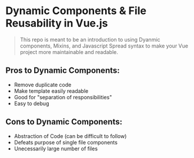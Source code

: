 # Dynamic Components & File Reusability in Vue.js

> This repo is meant to be an introduction to using Dyanmic components, Mixins, and Javascript Spread syntax to make your Vue project
> more maintainable and readable.

## Pros to Dynamic Components:

- Remove duplicate code
- Make template easily readable
- Good for "separation of responsibilities"
- Easy to debug

## Cons to Dynamic Components:
- Abstraction of Code (can be difficult to follow)
- Defeats purpose of single file components
- Unecessarily large number of files
